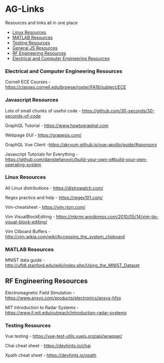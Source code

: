 # AG-Links
Resources and links all in one place

- [Linux Resources](#Linux-Resources)
- [MATLAB Resources](#MATLAB-Resources)
- [Testing Resources](#Testing-Resources)
- [General JS Resources](#JS-Resources)
- [RF Engineering Resources](#RF-Resources)
- [Electrical and Computer Engineering Resources](#ECE-Resources)

### Electrical and Computer Engineering Resources
Cornell ECE Courses - https://classes.cornell.edu/browse/roster/FA18/subject/ECE

### Javascript Resources
Lots of small chunks of useful code - https://github.com/30-seconds/30-seconds-of-code

GraphQL Tutorial - https://www.howtographql.com

Webpage GUI - https://grapesjs.com/

GraphQL Vue Client -https://akryum.github.io/vue-apollo/guide/#sponsors

Javascript Tutorials for Everything - https://github.com/danistefanovic/build-your-own-x#build-your-own-operating-system

### Linux Resources
All Linux distributions - https://distrowatch.com/

Regex practice and help - https://regex101.com/

Vim-cheatsheet - https://vim.rtorr.com/

Vim VisualBlockEditing - https://mkrmr.wordpress.com/2010/05/14/vim-tip-visual-block-editing/

Vim Cliboard Buffers - http://vim.wikia.com/wiki/Accessing_the_system_clipboard

### MATLAB Resources
MNIST data guide - http://ufldl.stanford.edu/wiki/index.php/Using_the_MNIST_Dataset

## RF Engineering Resources
Electromagnetic Field Simulation - https://www.ansys.com/products/electronics/ansys-hfss

MIT Introduction to Radar Systems - https://www.ll.mit.edu/outreach/introduction-radar-systems


### Testing Resources
Vue testing - https://vue-test-utils.vuejs.org/api/wrapper/

Chai cheat sheet - https://devhints.io/chai

Xpath cheat sheet - https://devhints.io/xpath
